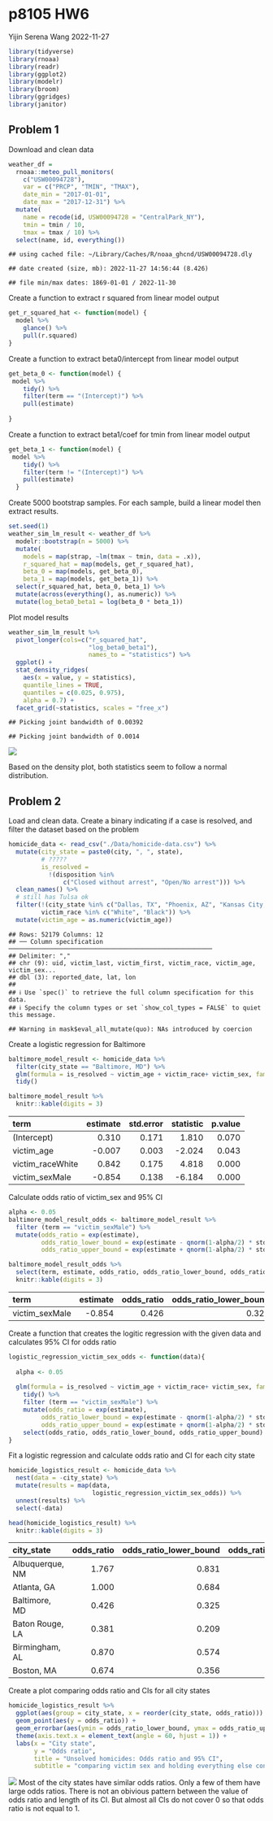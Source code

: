 p8105 HW6
================
Yijin Serena Wang
2022-11-27

``` r
library(tidyverse)
library(rnoaa)
library(readr)
library(ggplot2)
library(modelr)
library(broom)
library(ggridges)
library(janitor)
```

## Problem 1

Download and clean data

``` r
weather_df = 
  rnoaa::meteo_pull_monitors(
    c("USW00094728"),
    var = c("PRCP", "TMIN", "TMAX"), 
    date_min = "2017-01-01",
    date_max = "2017-12-31") %>%
  mutate(
    name = recode(id, USW00094728 = "CentralPark_NY"),
    tmin = tmin / 10,
    tmax = tmax / 10) %>%
  select(name, id, everything())
```

    ## using cached file: ~/Library/Caches/R/noaa_ghcnd/USW00094728.dly

    ## date created (size, mb): 2022-11-27 14:56:44 (8.426)

    ## file min/max dates: 1869-01-01 / 2022-11-30

Create a function to extract r squared from linear model output

``` r
get_r_squared_hat <- function(model) {
  model %>% 
    glance() %>%
    pull(r.squared)
}
```

Create a function to extract beta0/intercept from linear model output

``` r
get_beta_0 <- function(model) {
 model %>%
    tidy() %>%
    filter(term == "(Intercept)") %>%
    pull(estimate)
    
}
```

Create a function to extract beta1/coef for tmin from linear model
output

``` r
get_beta_1 <- function(model) {
 model %>%
    tidy() %>%
    filter(term != "(Intercept)") %>%
    pull(estimate)
  }
```

Create 5000 bootstrap samples. For each sample, build a linear model
then extract results.

``` r
set.seed(1)
weather_sim_lm_result <- weather_df %>% 
  modelr::bootstrap(n = 5000) %>% 
  mutate(
    models = map(strap, ~lm(tmax ~ tmin, data = .x)),
    r_squared_hat = map(models, get_r_squared_hat),
    beta_0 = map(models, get_beta_0),
    beta_1 = map(models, get_beta_1)) %>%
  select(r_squared_hat, beta_0, beta_1) %>%
  mutate(across(everything(), as.numeric)) %>%
  mutate(log_beta0_beta1 = log(beta_0 * beta_1))
```

Plot model results

``` r
weather_sim_lm_result %>%
  pivot_longer(cols=c("r_squared_hat",
                      "log_beta0_beta1"), 
                      names_to = "statistics") %>%
  ggplot() +
  stat_density_ridges(
    aes(x = value, y = statistics),
    quantile_lines = TRUE, 
    quantiles = c(0.025, 0.975), 
    alpha = 0.7) +
  facet_grid(~statistics, scales = "free_x")
```

    ## Picking joint bandwidth of 0.00392

    ## Picking joint bandwidth of 0.0014

![](p8105_hw6_yw4005_files/figure-gfm/unnamed-chunk-7-1.png)<!-- -->

Based on the density plot, both statistics seem to follow a normal
distribution.

## Problem 2

Load and clean data. Create a binary indicating if a case is resolved,
and filter the dataset based on the problem

``` r
homicide_data <- read_csv("./Data/homicide-data.csv") %>%
  mutate(city_state = paste0(city, ", ", state),
         # ?????
         is_resolved = 
           !(disposition %in% 
               c("Closed without arrest", "Open/No arrest"))) %>%
  clean_names() %>%
  # still has Tulsa ok
  filter(!(city_state %in% c("Dallas, TX", "Phoenix, AZ", "Kansas City, MO", "Tulsa, AL")),
         victim_race %in% c("White", "Black")) %>%
  mutate(victim_age = as.numeric(victim_age))
```

    ## Rows: 52179 Columns: 12
    ## ── Column specification ────────────────────────────────────────────────────────
    ## Delimiter: ","
    ## chr (9): uid, victim_last, victim_first, victim_race, victim_age, victim_sex...
    ## dbl (3): reported_date, lat, lon
    ## 
    ## ℹ Use `spec()` to retrieve the full column specification for this data.
    ## ℹ Specify the column types or set `show_col_types = FALSE` to quiet this message.

    ## Warning in mask$eval_all_mutate(quo): NAs introduced by coercion

Create a logistic regression for Baltimore

``` r
baltimore_model_result <- homicide_data %>%
  filter(city_state == "Baltimore, MD") %>%
  glm(formula = is_resolved ~ victim_age + victim_race+ victim_sex, family = 'binomial') %>%
  tidy()
```

``` r
baltimore_model_result %>%
  knitr::kable(digits = 3)
```

| term             | estimate | std.error | statistic | p.value |
|:-----------------|---------:|----------:|----------:|--------:|
| (Intercept)      |    0.310 |     0.171 |     1.810 |   0.070 |
| victim_age       |   -0.007 |     0.003 |    -2.024 |   0.043 |
| victim_raceWhite |    0.842 |     0.175 |     4.818 |   0.000 |
| victim_sexMale   |   -0.854 |     0.138 |    -6.184 |   0.000 |

Calculate odds ratio of victim_sex and 95% CI

``` r
alpha <- 0.05
baltimore_model_result_odds <- baltimore_model_result %>%
  filter (term == "victim_sexMale") %>%
  mutate(odds_ratio = exp(estimate),
         odds_ratio_lower_bound = exp(estimate - qnorm(1-alpha/2) * std.error),
         odds_ratio_upper_bound = exp(estimate + qnorm(1-alpha/2) * std.error))
```

``` r
baltimore_model_result_odds %>%
  select(term, estimate, odds_ratio, odds_ratio_lower_bound, odds_ratio_upper_bound) %>%
  knitr::kable(digits = 3)
```

| term           | estimate | odds_ratio | odds_ratio_lower_bound | odds_ratio_upper_bound |
|:---------------|---------:|-----------:|-----------------------:|-----------------------:|
| victim_sexMale |   -0.854 |      0.426 |                  0.325 |                  0.558 |

Create a function that creates the logitic regression with the given
data and calculates 95% CI for odds ratio

``` r
logistic_regression_victim_sex_odds <- function(data){
  
  alpha <- 0.05 
  
  glm(formula = is_resolved ~ victim_age + victim_race+ victim_sex, family = 'binomial', data = data) %>%
    tidy() %>%
    filter (term == "victim_sexMale") %>%
    mutate(odds_ratio = exp(estimate),
         odds_ratio_lower_bound = exp(estimate - qnorm(1-alpha/2) * std.error),
         odds_ratio_upper_bound = exp(estimate + qnorm(1-alpha/2) * std.error)) %>%
    select(odds_ratio, odds_ratio_lower_bound, odds_ratio_upper_bound)
}
```

Fit a logistic regression and calculate odds ratio and CI for each city
state

``` r
homicide_logistics_result <- homicide_data %>%
  nest(data = -city_state) %>%
  mutate(results = map(data, 
                       logistic_regression_victim_sex_odds)) %>%
  unnest(results) %>%
  select(-data)
```

``` r
head(homicide_logistics_result) %>%
  knitr::kable(digits = 3)
```

| city_state      | odds_ratio | odds_ratio_lower_bound | odds_ratio_upper_bound |
|:----------------|-----------:|-----------------------:|-----------------------:|
| Albuquerque, NM |      1.767 |                  0.831 |                  3.761 |
| Atlanta, GA     |      1.000 |                  0.684 |                  1.463 |
| Baltimore, MD   |      0.426 |                  0.325 |                  0.558 |
| Baton Rouge, LA |      0.381 |                  0.209 |                  0.695 |
| Birmingham, AL  |      0.870 |                  0.574 |                  1.318 |
| Boston, MA      |      0.674 |                  0.356 |                  1.276 |

Create a plot comparing odds ratio and CIs for all city states

``` r
homicide_logistics_result %>%
  ggplot(aes(group = city_state, x = reorder(city_state, odds_ratio))) + 
  geom_point(aes(y = odds_ratio)) +
  geom_errorbar(aes(ymin = odds_ratio_lower_bound, ymax = odds_ratio_upper_bound)) +
  theme(axis.text.x = element_text(angle = 60, hjust = 1)) +
  labs(x = "City state", 
       y = "Odds ratio",
       title = "Unsolved homicides: Odds ratio and 95% CI",
       subtitle = "comparing victim sex and holding everything else constant")
```

![](p8105_hw6_yw4005_files/figure-gfm/unnamed-chunk-16-1.png)<!-- -->
Most of the city states have similar odds ratios. Only a few of them
have large odds ratios. There is not an obivious pattern between the
value of odds ratio and length of its CI. But almost all CIs do not
cover 0 so that odds ratio is not equal to 1.
